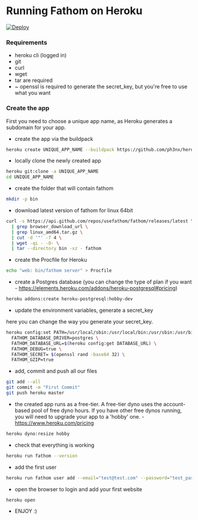 # Running Fathom on Heroku

[![Deploy](https://www.herokucdn.com/deploy/button.svg)](https://heroku.com/deploy?template=https://github.com/ys/fathom)

### Requirements

- heroku cli (logged in)
- git
- curl
- wget
- tar are required
- ~ openssl is required to generate the secret_key, but you're free to use what you want

### Create the app

First you need to choose a unique app name, as Heroku generates a subdomain for your app.

- create the app via the buildpack

```bash
heroku create UNIQUE_APP_NAME --buildpack https://github.com/ph3nx/heroku-binary-buildpack.git
```

- locally clone the newly created app

```bash
heroku git:clone -a UNIQUE_APP_NAME
cd UNIQUE_APP_NAME
```

- create the folder that will contain fathom

```bash
mkdir -p bin
```

- download latest version of fathom for linux 64bit

```bash
curl -s https://api.github.com/repos/usefathom/fathom/releases/latest \
  | grep browser_download_url \
  | grep linux_amd64.tar.gz \
  | cut -d '"' -f 4 \
  | wget -qi - -O- \
  | tar --directory bin -xz - fathom
```

- create the Procfile for Heroku

```bash
echo "web: bin/fathom server" > Procfile
```

- create a Postgres database (you can change the type of plan if you want - https://elements.heroku.com/addons/heroku-postgresql#pricing)

```bash
heroku addons:create heroku-postgresql:hobby-dev
```

- update the environment variables, generate a secret_key

here you can change the way you generate your secret_key.

```bash
heroku config:set PATH=/usr/local/sbin:/usr/local/bin:/usr/sbin:/usr/bin:/sbin:/bin:/app/bin \
  FATHOM_DATABASE_DRIVER=postgres \
  FATHOM_DATABASE_URL=$(heroku config:get DATABASE_URL) \
  FATHOM_DEBUG=true \
  FATHOM_SECRET= $(openssl rand -base64 32) \
  FATHOM_GZIP=true
```

- add, commit and push all our files

```bash
git add --all
git commit -m "First Commit"
git push heroku master
```

- the created app runs as a free-tier. A free-tier dyno uses the account-based pool
  of free dyno hours. If you have other free dynos running, you will need to upgrade your app to a 'hobby' one. - https://www.heroku.com/pricing

```bash
heroku dyno:resize hobby
```

- check that everything is working

```bash
heroku run fathom --version
```

- add the first user

```bash
heroku run fathom user add --email="test@test.com" --password="test_password"
```

- open the browser to login and add your first website

```bash
heroku open
```

- ENJOY :)
